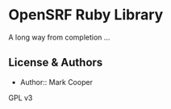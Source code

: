 OpenSRF Ruby Library
====================

A long way from completion ...

License & Authors
-----------------
- Author:: Mark Cooper

GPL v3
